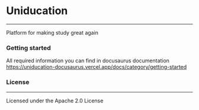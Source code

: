 # Uniducation

---

Platform for making study great again

### Getting started

All required information you can find in docusaurus documentation
https://uniducation-docusaurus.vercel.app/docs/category/getting-started

### License

---
Licensed under the Apache 2.0 License